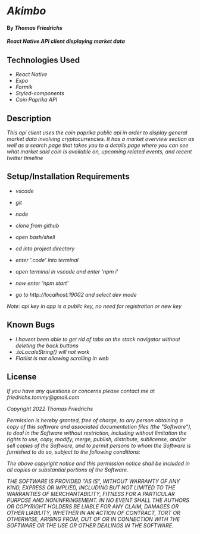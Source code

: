# _Akimbo_

#### By _**Thomas Friedrichs**_

#### _React Native API client displaying market data_

## Technologies Used

- _React Native_
- _Expo_
- _Formik_
- _Styled-components_
- _Coin Paprika API_

## Description

_This api client uses the coin paprika public api in order to display general market data involving cryptocurrencies. It has a market overview section as well as a search page that takes you to a details page where you can see what market said coin is available on, upcoming related events, and recent twitter timeline_

## Setup/Installation Requirements

- _vscode_
- _git_
- _node_

- _clone from github_
- _open bash/shell_
- _cd into project directory_
- _enter '.code' into terminal_
- _open terminal in vscode and enter 'npm i'_
- _now enter 'npm start'_
- _go to http://localhost:19002 and select dev mode_

_Note: api key in app is a public key, no need for registration or new key_

## Known Bugs

- _I havent been able to get rid of tabs on the stack navigator without deleting the back buttons_
- _.toLocaleString() will not work_
- _Flatlist is not allowing scrolling in web_

## License

_If you have any questions or concerns please contact me at friedrichs.tommy@gmail.com_

_Copyright 2022 Thomas Friedrichs_

_Permission is hereby granted, free of charge, to any person obtaining a copy of this software and associated documentation files (the "Software"), to deal in the Software without restriction, including without limitation the rights to use, copy, modify, merge, publish, distribute, sublicense, and/or sell copies of the Software, and to permit persons to whom the Software is furnished to do so, subject to the following conditions:_

_The above copyright notice and this permission notice shall be included in all copies or substantial portions of the Software._

_THE SOFTWARE IS PROVIDED "AS IS", WITHOUT WARRANTY OF ANY KIND, EXPRESS OR IMPLIED, INCLUDING BUT NOT LIMITED TO THE WARRANTIES OF MERCHANTABILITY, FITNESS FOR A PARTICULAR PURPOSE AND NONINFRINGEMENT. IN NO EVENT SHALL THE AUTHORS OR COPYRIGHT HOLDERS BE LIABLE FOR ANY CLAIM, DAMAGES OR OTHER LIABILITY, WHETHER IN AN ACTION OF CONTRACT, TORT OR OTHERWISE, ARISING FROM, OUT OF OR IN CONNECTION WITH THE SOFTWARE OR THE USE OR OTHER DEALINGS IN THE SOFTWARE._
